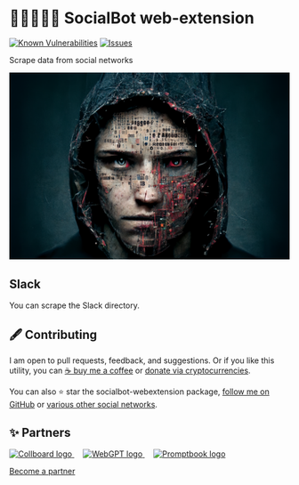# 🧑🏿‍🤝‍🧑🏿 SocialBot web-extension

<!--Badges-->
<!--⚠️WARNING: This section was generated by https://github.com/hejny/batch-project-editor/blob/main/src/workflows/800-badges/badges.ts so every manual change will be overwritten.-->


[![Known Vulnerabilities](https://snyk.io/test/github/hejny/socialbot-webextension/badge.svg)](https://snyk.io/test/github/hejny/socialbot-webextension)
[![Issues](https://img.shields.io/github/issues/hejny/socialbot-webextension.svg?style=flat)](https://github.com/hejny/socialbot-webextension/issues)
<!--[![License of 🧑🏿‍🤝‍🧑🏿 SocialBot web-extension](https://img.shields.io/github/license/hejny/socialbot-webextension.svg?style=flat)](https://github.com/hejny/socialbot-webextension/blob/main/LICENSE)-->
<!--[![Socket](https://socket.dev/api/badge/npm/package/socialbot)](https://socket.dev/npm/package/socialbot)-->

<!--/Badges-->

Scrape data from social networks




<!--Wallpaper-->
<!--⚠️WARNING: This section was generated by https://github.com/hejny/batch-project-editor/blob/main/src//workflows/315-ai-generated-wallpaper/4-aiGeneratedWallpaperUseInReadme.ts so every manual change will be overwritten.-->
[![Wallpaper of 🧑🏿‍🤝‍🧑🏿 SocialBot web-extension](assets/ai/wallpaper/gallery/df333c45-5e45-4eb8-9a42-fc40bbe0b7c2-0_0.png)](https://www.midjourney.com/app/jobs/df333c45-5e45-4eb8-9a42-fc40bbe0b7c2)
<!--/Wallpaper-->

## Slack

You can scrape the Slack directory.



<!--Contributing-->
<!--⚠️WARNING: This section was generated by https://github.com/hejny/batch-project-editor/blob/main/src/workflows/810-contributing/contributing.ts so every manual change will be overwritten.-->

## 🖋️ Contributing

I am open to pull requests, feedback, and suggestions. Or if you like this utility, you can [☕ buy me a coffee](https://www.buymeacoffee.com/hejny) or [donate via cryptocurrencies](https://github.com/hejny/hejny/blob/main/documents/crypto.md).

You can also ⭐ star the socialbot-webextension package, [follow me on GitHub](https://github.com/hejny) or [various other social networks](https://www.pavolhejny.com/contact/).

<!--/Contributing-->


<!--Partners-->
<!--⚠️WARNING: This section was generated by https://github.com/hejny/batch-project-editor/blob/main/src/workflows/820-partners/partners.ts so every manual change will be overwritten.-->

## ✨ Partners


<a href="https://collboard.com/">
  <img src="https://collboard.fra1.cdn.digitaloceanspaces.com/assets/18.12.1/logo-small.png" alt="Collboard logo" width="50"  />
</a>
&nbsp;&nbsp;&nbsp;
<a href="https://webgpt.cz/?partner=ph&utm_medium=referral&utm_source=github-readme&utm_campaign=partner-ph">
  <img src="https://webgpt.cz/_next/static/media/webgpt-blue.e2bf1fff.png" alt="WebGPT logo" width="70"  />
</a>
&nbsp;&nbsp;&nbsp;
<a href="https://github.com/webgptorg/promptbook">
  <img src="https://raw.githubusercontent.com/webgptorg/promptbook/main/other/design/logo.png" alt="Promptbook logo" width="45"  />
</a>


[Become a partner](https://www.pavolhejny.com/contact/)

<!--/Partners-->